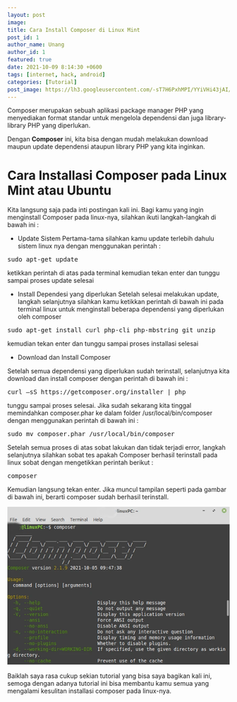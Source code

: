 ```yaml
---
layout: post
image: 
title: Cara Install Composer di Linux Mint
post_id: 1
author_name: Unang
author_id: 1
featured: true
date: 2021-10-09 8:14:30 +0600
tags: [internet, hack, android]
categories: [Tutorial]
post_image: https://lh3.googleusercontent.com/-sT7H6PxhMPI/YYiVHi43jAI/AAAAAAAAHek/OHZWVq9wJZAhtQ0FwmPBBQU0MlBCNhUqgCLcBGAsYHQ/composer-install.webp
---
```


Composer merupakan sebuah aplikasi package manager PHP<!--more--> yang menyediakan format standar untuk mengelola dependensi dan juga library-library PHP yang diperlukan.


Dengan <b>Composer</b> ini, kita bisa dengan mudah melakukan download maupun update dependensi ataupun library PHP yang kita inginkan.

# Cara Installasi Composer pada Linux Mint atau Ubuntu
Kita langsung saja pada inti postingan kali ini. Bagi kamu yang ingin menginstall Composer pada linux-nya, silahkan ikuti langkah-langkah di bawah ini :
- Update Sistem
Pertama-tama silahkan kamu update terlebih dahulu sistem linux nya dengan menggunakan perintah :
<pre>sudo apt-get update</pre>
ketikkan perintah di atas pada terminal kemudian tekan enter dan tunggu sampai proses update selesai
- Install Dependesi yang diperlukan
Setelah selesai melakukan update, langkah selanjutnya silahkan kamu ketikkan perintah di bawah ini pada terminal linux untuk menginstall beberapa dependensi yang diperlukan oleh composer
<pre>sudo apt-get install curl php-cli php-mbstring git unzip</pre>
kemudian tekan enter dan tunggu sampai proses installasi selesai
- Download dan Install Composer

    
Setelah semua dependensi yang diperlukan sudah terinstall, selanjutnya kita download dan install composer dengan perintah di bawah ini :
<pre>curl –sS https://getcomposer.org/installer | php</pre>
tunggu sampai proses selesai. Jika sudah sekarang kita tinggal memindahkan composer.phar ke dalam folder /usr/local/bin/composer dengan menggunakan perintah di bawah ini :
<pre>sudo mv composer.phar /usr/local/bin/composer</pre>
Setelah semua proses di atas sobat lakukan dan tidak terjadi error, langkah selanjutnya silahkan sobat tes apakah Composer berhasil terinstall pada linux sobat dengan mengetikkan perintah berikut :
<pre>composer</pre>
Kemudian langsung tekan enter. Jika muncul tampilan seperti pada gambar di bawah ini, berarti composer sudah berhasil terinstall.

![composer](/images/composer.webp)

Baiklah saya rasa cukup sekian tutorial yang bisa saya bagikan kali ini, semoga dengan adanya tutorial  ini bisa membantu kamu semua yang mengalami kesulitan installasi composer pada linux-nya.
